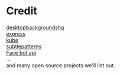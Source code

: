 Credit
==
[desktopbackgroundshq](http://desktopbackgroundshq.com/space-backgrounds/planet-earth-wallpaper)  
[express](http://expressjs.com/)  
[kube](https://imperavi.com/kube)  
[subtlepatterns](http://subtlepatterns.com/)  
[Face bot api](https://www.npmjs.com/package/facebook-chat-api)  
...  
and many open source projects we'll list out.

